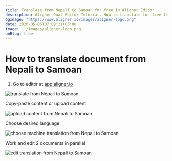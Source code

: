 ```yaml
---
title: Translate from Nepali to Samoan for free in Aligner Editor
description: Aligner Dual Editor Tutorial. How to translate for free from Nepali to Samoan. Aligner is multilingual document management platform. 
ogImage: "https://www.aligner.io/images/aligner-logo.png"
date: 2020-05-06T07:09:21+03:00
image: ../images/aligner-logo.png
onBlog: true
---
```


# How to translate document from Nepali to Samoan

1. Go to editor at [app.aligner.io](https://app.aligner.io "Aligner App web page")

![translate from Nepali to Samoan](../aligner-blank-editor.png "translate from Nepali to Samoan")

Copy-paste content or upload content

![upload content from Nepali to Samoan](../aligner-uploaded-document.png "upload content from Nepali to Samoan")

Choose desired language

![choose machine translation from Nepali to Samoan](../aligner-language-dropdown.png "choose machine translation from Nepali to Samoan")

Work and edit 2 documents in parallel

![edit translation from Nepali to Samoan](../aligner-double-sitded-editor.png "edit translation from Nepali to Samoan")

